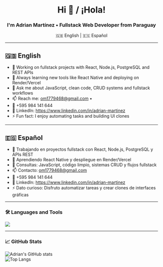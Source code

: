 <h1 align="center">Hi 👋 / ¡Hola!</h1>
<h3 align="center">I'm Adrian Martínez • Fullstack Web Developer from Paraguay</h3>

<p align="center">
  🇬🇧 English | 🇪🇸 Español
</p>

---

## 🇬🇧 English

- 🔭 Working on fullstack projects with React, Node.js, PostgreSQL and REST APIs
- 🌱 Always learning new tools like React Native and deploying on Render/Vercel
- 💬 Ask me about JavaScript, clean code, CRUD systems and fullstack workflows
- 📫 Reach me: om1779468@gmail.com •
- 📱 +595 984 141 644
- 🔗 LinkedIn: https://www.linkedin.com/in/adrian-martinez
- ⚡ Fun fact: I enjoy automating tasks and building UI clones

---

## 🇪🇸 Español

- 🔭 Trabajando en proyectos fullstack con React, Node.js, PostgreSQL y APIs REST
- 🌱 Aprendiendo React Native y despliegue en Render/Vercel
- 💬 Consultas: JavaScript, código limpio, sistemas CRUD y flujos fullstack
- 📫 Contacto: om1779468@gmail.com 
- 📱 +595 984 141 644
- 🔗 LinkedIn: https://www.linkedin.com/in/adrian-martinez
- ⚡ Dato curioso: Disfruto automatizar tareas y crear clones de interfaces gráficas

---

### 🛠️ Languages and Tools  
<p align="left">
  <img src="https://skillicons.dev/icons?i=js,ts,react,nodejs,express,postgres,sqlite,reactnative,html,css,tailwind,github,vscode&theme=dark" />
</p>

---

### 📈 GitHub Stats  
![Adrian's GitHub stats](https://github-readme-stats.vercel.app/api?username=VarDevCoder&show_icons=true&theme=radical)  
![Top Langs](https://github-readme-stats.vercel.app/api/top-langs/?username=VarDevCoder&layout=compact&theme=radical)
